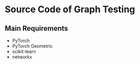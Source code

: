 # Source Code of Graph Testing
## Main Requirements
- PyTorch 
- PyTorch Geometric
- scikit-learn
- networkx
